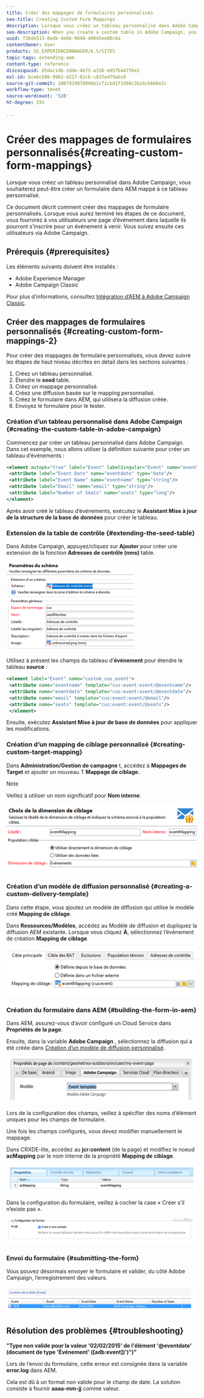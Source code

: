 ```yaml
---
title: Créer des mappages de formulaires personnalisés
seo-title: Creating Custom Form Mappings
description: Lorsque vous créez un tableau personnalisé dans Adobe Campaign, vous souhaiterez peut-être créer un formulaire dans AEM qui correspond à ce tableau personnalisé.
seo-description: When you create a custom table in Adobe Campaign, you may want to build a form in AEM that maps to that custom table
uuid: f3bde513-6edb-4eb6-9048-40045ee08c4a
contentOwner: User
products: SG_EXPERIENCEMANAGER/6.5/SITES
topic-tags: extending-aem
content-type: reference
discoiquuid: d5dac1db-2dde-4b75-a31b-e057b447f6e2
exl-id: bce6c586-9962-4217-82cb-c837e479abc0
source-git-commit: 1807919078996b1cf1cbd1f2d90c3b14cb660e2c
workflow-type: tm+mt
source-wordcount: '528'
ht-degree: 15%

---
```


# Créer des mappages de formulaires personnalisés{#creating-custom-form-mappings}

Lorsque vous créez un tableau personnalisé dans Adobe Campaign, vous souhaiterez peut-être créer un formulaire dans AEM mappé à ce tableau personnalisé.

Ce document décrit comment créer des mappages de formulaire personnalisés. Lorsque vous aurez terminé les étapes de ce document, vous fournirez à vos utilisateurs une page d’événement dans laquelle ils pourront s’inscrire pour un événement à venir. Vous suivez ensuite ces utilisateurs via Adobe Campaign.

## Prérequis {#prerequisites}

Les éléments suivants doivent être installés :

* Adobe Experience Manager
* Adobe Campaign Classic

Pour plus d’informations, consultez [Intégration d’AEM à Adobe Campaign Classic](/help/sites-administering/campaignonpremise.md).

## Créer des mappages de formulaires personnalisés {#creating-custom-form-mappings-2}

Pour créer des mappages de formulaire personnalisés, vous devez suivre les étapes de haut niveau décrites en détail dans les sections suivantes :

1. Créez un tableau personnalisé.
1. Étendre le **seed** table.
1. Créez un mappage personnalisé.
1. Créez une diffusion basée sur le mapping personnalisé.
1. Créez le formulaire dans AEM, qui utilisera la diffusion créée.
1. Envoyez le formulaire pour le tester.

### Création d’un tableau personnalisé dans Adobe Campaign {#creating-the-custom-table-in-adobe-campaign}

Commencez par créer un tableau personnalisé dans Adobe Campaign. Dans cet exemple, nous allons utiliser la définition suivante pour créer un tableau d’événements :

```xml
<element autopk="true" label="Event" labelSingular="Event" name="event">
 <attribute label="Event Date" name="eventdate" type="date"/>
 <attribute label="Event Name" name="eventname" type="string"/>
 <attribute label="Email" name="email" type="string"/>
 <attribute label="Number of Seats" name="seats" type="long"/>
</element>
```

Après avoir créé le tableau d’événements, exécutez le **Assistant Mise à jour de la structure de la base de données** pour créer le tableau.

### Extension de la table de contrôle {#extending-the-seed-table}

Dans Adobe Campaign, appuyez/cliquez sur **Ajouter** pour créer une extension de la fonction **Adresses de contrôle (nms)** table.

![chlimage_1-194](assets/chlimage_1-194.png)

Utilisez à présent les champs du tableau d’**événement** pour étendre le tableau **source** :

```xml
<element label="Event" name="custom_cus_event">
 <attribute name="eventname" template="cus:event:event/@eventname"/>
 <attribute name="eventdate" template="cus:event:event/@eventdate"/>
 <attribute name="email" template="cus:event:event/@email"/>
 <attribute name="seats" template="cus:event:event/@seats"/>
 </element>
```

Ensuite, exécutez **Assistant Mise à jour de base de données** pour appliquer les modifications.

### Création d’un mapping de ciblage personnalisé {#creating-custom-target-mapping}

Dans **Administration/Gestion de campagne** t, accédez à **Mappages de Target** et ajouter un nouveau T **Mappage de ciblage.**

>[!NOTE]
>
>Veillez à utiliser un nom significatif pour **Nom interne**.

![chlimage_1-195](assets/chlimage_1-195.png)

### Création d’un modèle de diffusion personnalisé {#creating-a-custom-delivery-template}

Dans cette étape, vous ajoutez un modèle de diffusion qui utilise le modèle créé **Mapping de ciblage**.

Dans **Ressources/Modèles**, accédez au Modèle de diffusion et dupliquez la diffusion AEM existante. Lorsque vous cliquez **À**, sélectionnez l’événement de création **Mapping de ciblage**.

![chlimage_1-196](assets/chlimage_1-196.png)

### Création du formulaire dans AEM {#building-the-form-in-aem}

Dans AEM, assurez-vous d’avoir configuré un Cloud Service dans **Propriétés de la page**.

Ensuite, dans la variable **Adobe Campaign** , sélectionnez la diffusion qui a été créée dans [Création d’un modèle de diffusion personnalisé](#creating-a-custom-delivery-template).

![chlimage_1-197](assets/chlimage_1-197.png)

Lors de la configuration des champs, veillez à spécifier des noms d’élément uniques pour les champs de formulaire.

Une fois les champs configurés, vous devez modifier manuellement le mappage.

Dans CRXDE-lite, accédez au **jcr:content** (de la page) et modifiez le noeud **acMapping** par le nom interne de la propriété **Mapping de ciblage**.

![chlimage_1-198](assets/chlimage_1-198.png)

Dans la configuration du formulaire, veillez à cocher la case « Créer s’il n’existe pas ».

![chlimage_1-199](assets/chlimage_1-199.png)

### Envoi du formulaire {#submitting-the-form}

Vous pouvez désormais envoyer le formulaire et valider, du côté Adobe Campaign, l’enregistrement des valeurs.

![chlimage_1-200](assets/chlimage_1-200.png)

## Résolution des problèmes {#troubleshooting}

**&quot;Type non valide pour la valeur &#39;02/02/2015&#39; de l&#39;élément &#39;@eventdate&#39; (document de type &#39;Événement&#39; ([adb:event])&#39;)&quot;)&quot;**

Lors de l’envoi du formulaire, cette erreur est consignée dans la variable **error.log** dans AEM.

Cela est dû à un format non valide pour le champ de date. La solution consiste à fournir **aaaa-mm-jj** comme valeur.
